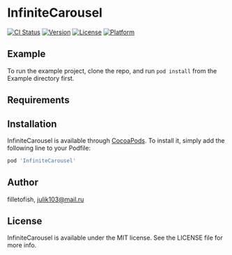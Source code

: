 # InfiniteCarousel

[![CI Status](https://img.shields.io/travis/filletofish/InfiniteCarousel.svg?style=flat)](https://travis-ci.org/filletofish/InfiniteCarousel)
[![Version](https://img.shields.io/cocoapods/v/InfiniteCarousel.svg?style=flat)](https://cocoapods.org/pods/InfiniteCarousel)
[![License](https://img.shields.io/cocoapods/l/InfiniteCarousel.svg?style=flat)](https://cocoapods.org/pods/InfiniteCarousel)
[![Platform](https://img.shields.io/cocoapods/p/InfiniteCarousel.svg?style=flat)](https://cocoapods.org/pods/InfiniteCarousel)

## Example

To run the example project, clone the repo, and run `pod install` from the Example directory first.

## Requirements

## Installation

InfiniteCarousel is available through [CocoaPods](https://cocoapods.org). To install
it, simply add the following line to your Podfile:

```ruby
pod 'InfiniteCarousel'
```

## Author

filletofish, julik103@mail.ru

## License

InfiniteCarousel is available under the MIT license. See the LICENSE file for more info.
